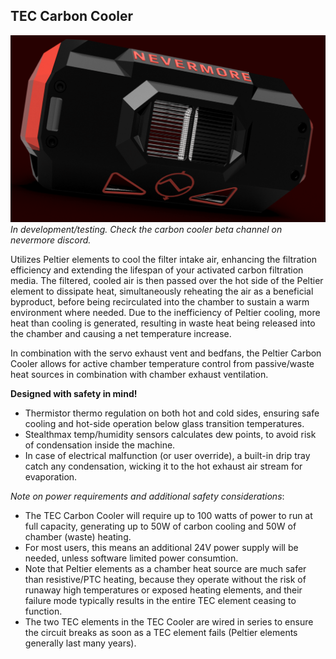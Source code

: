 ## TEC Carbon Cooler

![StealthMax V2](./Carbon_Cooler.png)
_In development/testing. Check the carbon cooler beta channel on nevermore discord._ 

Utilizes Peltier elements to cool the filter intake air, enhancing the filtration efficiency and extending the lifespan of your activated carbon filtration media. The filtered, cooled air is then passed over the hot side of the Peltier element to dissipate heat, simultaneously reheating the air as a beneficial byproduct, before being recirculated into the chamber to sustain a warm environment where needed. Due to the inefficiency of Peltier cooling, more heat than cooling is generated, resulting in waste heat being released into the chamber and causing a net temperature increase.

In combination with the servo exhaust vent and bedfans, the Peltier Carbon Cooler allows for active chamber temperature control from passive/waste heat sources in combination with chamber exhaust ventilation.

**Designed with safety in mind!**
* Thermistor thermo regulation on both hot and cold sides, ensuring safe cooling and hot-side operation below glass transition temperatures.
* Stealthmax temp/humidity sensors calculates dew points, to avoid risk of condensation inside the machine.
* In case of electrical malfunction (or user override), a built-in drip tray catch any condensation, wicking it to the hot exhaust air stream for evaporation.

_Note on power requirements and additional safety considerations_:   
* The TEC Carbon Cooler will require up to 100 watts of power to run at full capacity, generating up to 50W of carbon cooling and 50W of chamber (waste) heating.
* For most users, this means an additional 24V power supply will be needed, unless software limited power consumtion.
* Note that Peltier elements as a chamber heat source are much safer than resistive/PTC heating, because they operate without the risk of runaway high temperatures or exposed heating elements, and their failure mode typically results in the entire TEC element ceasing to function.
* The two TEC elements in the TEC Cooler are wired in series to ensure the circuit breaks as soon as a TEC element fails (Peltier elements generally last many years).
